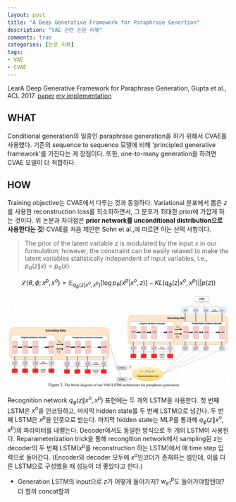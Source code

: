 ```yaml
---
layout: post
title: "A Deep Generative Framework for Paraphrase Genertion"
description: "VAE 관련 논문 리뷰"
comments: true
categories: [논문 리뷰]
tags:
- VAE
- CVAE
---
```


LearA Deep Generative Framework for Paraphrase Generation,  Gupta et al., ACL 2017. [paper](https://arxiv.org/abs/1709.05074) [my implementation](https://github.com/hwijeen/VAE-LSTM)



## WHAT

Conditional generation의 일종인 paraphrase generation을 하기 위해서 CVAE를 사용했다. 기존의 sequence to sequence 모델에 비해 'principled generative framework'를 가진다는 게 장점이다. 또한, one-to-many generation을 하려면 CVAE 모델이 더 적합하다.



## HOW

Training objective는 CVAE에서 다루는 것과 동일하다. Variational 분포에서 뽑은 $z$ 를 사용한 reconstruction loss를 최소화하면서, 그 분포가 최대한 prior에 가깝게 하는 것이다. 위 논문과 차이점은 **prior network를 unconditional distribution으로 사용한다는 것**! CVAE를 처음 제안한 Sohn et al.,에 따르면 이는 선택 사항이다.

> The prior of the latent variable $z$ is modulated by the input $x$ in our formulation; however, the constraint can be easily relaxed to make the latent variables statistically independent of input variables, i.e., $p_\theta(z\|x) =p_\theta(x)$

$$
\mathcal{L}(\theta, \phi; x^p, x^o) = \mathbb{E}_{q_{\phi}(z|x^o, x^p)}[\log{p_\theta(x^p | x^o, z)}] - KL(q_{\phi}(z|x^o, x^p)||p(z))
$$

![VAE-LSTM](/assets/img/gupta2018.PNG)

Recognition network $q_\phi(z\|x^o, x^p)$ 표현에는 두 개의 LSTM을 사용한다. 첫 번째 LSTM은 $x^o$을 인코딩하고, 마지막 hidden state를 두 번째 LSTM으로 넘긴다. 두 번째 LSTM은 $x^p$을 인풋으로 받는다. 마지막 hidden state는 MLP를 통과해 $q_\phi(z\|x^o, x^p)$의 파라미터를 내뱉는다. Decoder에서도 동일한 방식으로 두 개의 LSTM이 사용된다. Reparameterization trick을 통해 recongition network에서 sampling된 $z$는 decoder의 두 번째 LSTM($x^p$를 reconstruction 하는 LSTM)에서 매 time step 입력으로 들어간다. (Encoder와 decoder 모두에 $x^o$인코더가 존재하는 셈인데, 이를 다른 LSTM으로 구성했을 때 성능이 더 좋았다고 한다.)

- Generation LSTM의 input으로 $z$가 어떻게 들어가지? $w_{e1}^p$도 들어가야할텐데? 더 할까 concat할까

